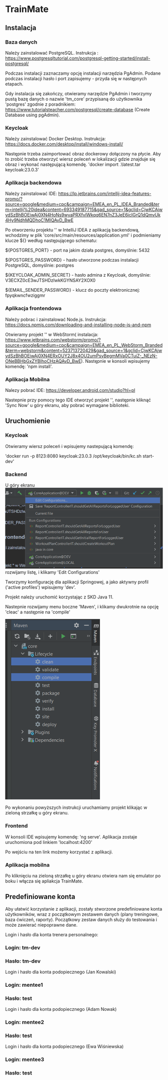 # TrainMate

## Instalacja

### Baza danych

Należy zainstalować PostgreSQL. Instrukcja : https://www.postgresqltutorial.com/postgresql-getting-started/install-postgresql/

Podczas instalacji zaznaczamy opcję instalacji narzędzia PgAdmin.
Podane podczas instalacji hasło i port zapisujemy - przyda się w następnych etapach.

Gdy instalacja się zakończy, otwieramy narzędzie PgAdmin i tworzymy pustą bazę danych o nazwie 'tm_core' przypisaną do użytkownika 'postgres' zgodnie z
poradnikiem: https://www.tutorialsteacher.com/postgresql/create-database (Create Database using pgAdmin).

### Keycloak

Należy zainstalować Docker Desktop. Instrukcja: https://docs.docker.com/desktop/install/windows-install/

Następnie trzeba zaimportować obraz dockerowy dołączony na płycie. Aby to zrobić trzeba otworzyć wiersz poleceń w lokalizacji gdzie znajduje się obraz
i wykonać następującą komendę. 'docker import .\latest.tar keycloak:23.0.3'

### Aplikacja backendowa

Należy zainstalować
IDE: https://lp.jetbrains.com/intellij-idea-features-promo/?source=google&medium=cpc&campaign=EMEA_en_PL_IDEA_Branded&term=intellij%20idea&content=693349187715&gad_source=1&gclid=CjwKCAjwydSzBhBOEiwAj0XN4HoNs9wyaPRXfvIWkqq6EN7nZ3JeE6icIGrQ1dQmvUk4Hy9NdhMQDhoC1MIQAvD_BwE

Po otworzeniu projektu '' w IntelliJ IDEA z aplikacją backendową, wchodzimy w plik 'core/src/main/resources/application.yml' i podmieniamy klucze ${} według
następującego schematu:

${POSTGRES_PORT} - port na jakim działa postgres, domyślnie: 5432

${POSTGRES_PASSWORD} - hasło utworzone podczas instalacji PostgreSQL, domyślnie: postgres

${KEYCLOAK_ADMIN_SECRET} - hasło admina z Keycloak, domyślnie: V3ECXZ0cE3wJTSHDzlwkKGYNSAY2XOX0

${EMAIL_SENDER_PASSWORD} - klucz do poczty elektronicznej: fpyqkwncfwziggmr

### Aplikacja frontendowa

Należy pobrac i zainstalować Node.js. Instrukcja: https://docs.npmjs.com/downloading-and-installing-node-js-and-npm

Otwieramy projekt '' w WebStorm(
instalacja: https://www.jetbrains.com/webstorm/promo/?source=google&medium=cpc&campaign=EMEA_en_PL_WebStorm_Branded&term=webstorm&content=523713720429&gad_source=1&gclid=CjwKCAjwydSzBhBOEiwAj0XN4ERxOUY2J8x4OU2umPsyBegmMVa0CTuiZ-_NEzN-ONeBBHbGxZYBIhoCHzAQAvD_BwE).
Następnie w konsoli wpisujemy komendę: 'npm install'.

### Aplikacja Mobilna

Nalezy pobrać IDE: https://developer.android.com/studio?hl=pl

Nastepnie przy pomocy tego IDE otworzyć projekt '', następnie kliknąć 'Sync Now' u góry ekranu, aby pobrać wymagane biblioteki.

## Uruchomienie

### Keycloak

Otwieramy wiersz poleceń i wpisujemy nastepującą komendę:

'docker run -p 8123:8080 keycloak:23.0.3 /opt/keycloak/bin/kc.sh start-dev'

### Backend

U góry ekranu ![img.png](img.png) rozwijamy listę, i klikamy 'Edit Configurations'

Tworzymy konfigurację dla aplikacji Springowej, a jako aktywny profil ('active profiles') wpisujemy 'dev'.

Projekt należy uruchomić korzystając z SKD Java 11.

Nastepnie rozwijamy menu boczne 'Maven', i klikamy dwukrotnie na opcję 'cleac' a następnie na 'compile'

![img_1.png](img_1.png)

Po wykonaniu powyższych instrukcji uruchamiamy projekt klikając w zieloną strzałkę u góry ekranu.

### Frontend

W konsoli IDE wpisujemy komendę: 'ng serve'.
Aplikacja zostaje uruchomiona pod linkiem 'localhost:4200'

Po wejściu na ten link możemy korzystać z aplikacji.

### Aplikacja mobilna

Po kliknięciu na zieloną strzałkę u góry ekranu otwiera nam się emulator po boku i włącza się apliakcja TrainMate.

## Predefiniowane konta

Aby ułatwić korzystanie z aplikacji, zostały stworzone predefiniowane konta użytkowników,
wraz z początkowym zestawem danych (plany treningowe, baza ćwiczeń, raporty). Początkowy zestaw danych służy do testowania i może zawierać niepoprawne dane.

Login i hasło dla konta trenera personalnego:

### Login: tm-dev
### Hasło: tm-dev

Login i hasło dla konta podopiecznego (Jan Kowalski)

### Login: mentee1
### Hasło: test

Login i hasło dla konta podopiecznego (Adam Nowak)

### Login: mentee2
### Hasło: test

Login i hasło dla konta podopiecznego (Ewa Wiśniewska)

### Login: mentee3
### Hasło: test